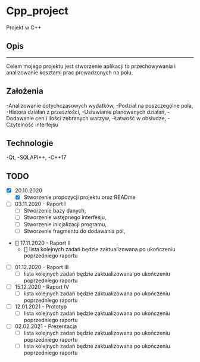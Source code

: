 # Cpp_project
Projekt w C++

## Opis
-------
Celem mojego projektu jest stworzenie aplikacji to przechowywania i analizowanie kosztami prac prowadzonych na polu.

## Założenia
-Analizowanie dotychczasowych wydatków,
-Podział na poszczególne pola,
-Histora działań z przeszłości,
-Ustawianie planowanych działań,
-Dodawanie cen i ilości zebranych warzyw,
-Łatwość w obsłudze,
-Czytelność interfejsu

## Technologie
-Qt,
-SQLAPI++,
-C++17


## TODO

- [x] 20.10.2020 
    - [x] Stworzenie propozycji projektu oraz READme
- [ ] 03.11.2020 - Raport I
    - [ ] Stworzenie bazy danych,
    - [ ] Stworzenie wstępnego interfesju,
    - [ ] Stworzenie inicjalizacji programu,
    - [ ] Stworzenie fragmentu do dodawania pól,
- [] 17.11.2020 - Raport II
    - [] lista kolejnych zadań będzie zaktualizowana po ukończeniu poprzedniego raportu
- [ ] 01.12.2020 - Raport III
    - [ ] lista kolejnych zadań będzie zaktualizowana po ukończeniu poprzedniego raportu
- [ ] 15.12.2020 - Raport IV
    - [ ] lista kolejnych zadań będzie zaktualizowana po ukończeniu poprzedniego raportu
- [ ] 12.01.2021 - Prototyp 
    - [ ] lista kolejnych zadań będzie zaktualizowana po ukończeniu poprzedniego raportu
- [ ] 02.02.2021 - Prezentacja
    - [ ] lista kolejnych zadań będzie zaktualizowana po ukończeniu poprzedniego raportu
    - [ ] lista kolejnych zadań będzie zaktualizowana po ukończeniu poprzedniego raportu
